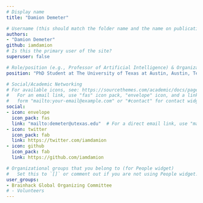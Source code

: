 ```yaml
---
# Display name
title: "Damion Demeter"

# Username (this should match the folder name and the name on publications)
authors:
- "Damion Demeter"
github: iamdamion
# Is this the primary user of the site?
superuser: false

# Role/position (e.g., Professor of Artificial Intelligence) & Organizations/Affiliations
position: "PhD Student at The University of Texas at Austin, Austin, Texas, USA"

# Social/Academic Networking
# For available icons, see: https://sourcethemes.com/academic/docs/page-builder/#icons
#   For an email link, use "fas" icon pack, "envelope" icon, and a link in the
#   form "mailto:your-email@example.com" or "#contact" for contact widget.
social:
- icon: envelope
  icon_pack: fas
  link: "mailto:demeter@utexas.edu"  # For a direct email link, use "mailto:test@example.org".
- icon: twitter
  icon_pack: fab
  link: https://twitter.com/iamdamion
- icon: github
  icon_pack: fab
  link: https://github.com/iamdamion

# Organizational groups that you belong to (for People widget)
#   Set this to `[]` or comment out if you are not using People widget.
user_groups:
- Brainhack Global Organizing Committee
# - Volunteers
---
```

